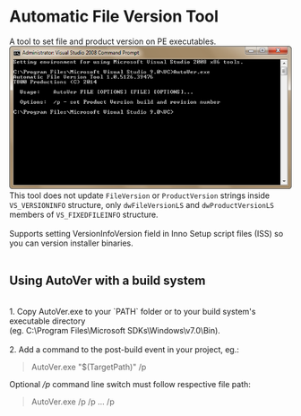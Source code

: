 # Automatic File Version Tool
A tool to set file and product version on PE executables.
![alt text](https://github.com/T800G/AutoVer/blob/master/autover.png "Automatic File Version Tool")<br/>
This tool does not update `FileVersion` or `ProductVersion` strings inside `VS_VERSIONINFO` structure, only `dwFileVersionLS` and `dwProductVersionLS` members of `VS_FIXEDFILEINFO` structure.<br/>
<br/>
Supports setting VersionInfoVersion field in Inno Setup script files (ISS) so you can version installer binaries.<br/>
<br/>
## Using AutoVer with a build system<br/>
<br/>
1. Copy AutoVer.exe to your `PATH` folder or to your build system's executable directory<br/>
(eg. C:\Program Files\Microsoft SDKs\Windows\v7.0\Bin).<br/>
<br/>
2. Add a command to the post-build event in your project, eg.:

>AutoVer.exe "$(TargetPath)" /p

Optional */p* command line switch must follow respective file path:

>AutoVer.exe <file1> /p <file2> /p  ... <fileN> /p
